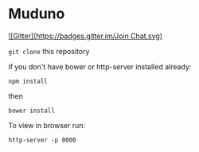 Muduno
=======
[![Gitter](https://badges.gitter.im/Join Chat.svg)](https://gitter.im/muduno/muduno1?utm_source=badge&utm_medium=badge&utm_campaign=pr-badge&utm_content=badge)

`git clone` this repository

if you don't have bower or http-server installed already:

`npm install`

then

`bower install`

To view in browser run:

`http-server -p 8000`
